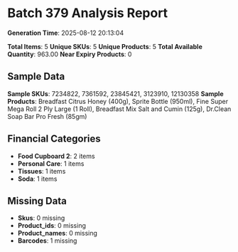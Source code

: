 # Batch 379 Analysis Report

**Generation Time**: 2025-08-12 20:13:04

**Total Items**: 5
**Unique SKUs**: 5
**Unique Products**: 5
**Total Available Quantity**: 963.00
**Near Expiry Products**: 0

## Sample Data
**Sample SKUs**: 7234822, 7361592, 23845421, 3123910, 12130358
**Sample Products**: Breadfast Citrus Honey (400g), Sprite Bottle (950ml), Fine Super Mega Roll 2 Ply Large (1 Roll), Breadfast Mix Salt and Cumin (125g), Dr.Clean Soap Bar Pro Fresh (85gm)

## Financial Categories
- **Food Cupboard 2**: 2 items
- **Personal Care**: 1 items
- **Tissues**: 1 items
- **Soda**: 1 items

## Missing Data
- **Skus**: 0 missing
- **Product_ids**: 0 missing
- **Product_names**: 0 missing
- **Barcodes**: 1 missing

